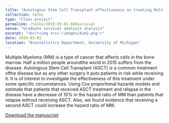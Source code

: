 ```yaml
---
title: "Autologous Stem Cell Transplant effectiveness on treating Multiple Myeloma"
collection: talks
type: "Class project"
permalink: /talks/2019-03-01-699survival
venue: "Graduate survival analysis analysis"
excerpt: "<br/><img src='/images/Aim2.png'>"
date: 2019-03-01
location: "Biostatistics Department, University of Michigan"
---
```

Multiple Myeloma (MM) is a type of cancer that affects cells in the bone marrow.  Half a million people aroundthe world in 2015 suffers from the disease.  Autologous Stem Cell Transplant (ASCT) is a common treatment ofthe disease but as any other surgery it puts patients in risk while receiving it.  It is of interest to investigate the effectiveness of this treatment under some specific circumstances.  Using Cox proportional hazards models and estimate that patients that received ASCT treatment and relapse in the disease have a decrease of 10% in the hazard ratio of MM than patients that relapse without receiving ASCT. Also, we found evidence that receiving a second ASCT could increase the hazard ratio of MM.

[Download the manuscript](https://umich.box.com/s/p65yawy8gsj4l03f4hx4oai37qsancok)
